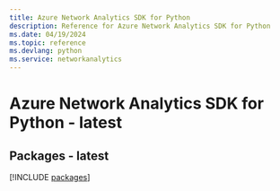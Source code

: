 ```yaml
---
title: Azure Network Analytics SDK for Python
description: Reference for Azure Network Analytics SDK for Python
ms.date: 04/19/2024
ms.topic: reference
ms.devlang: python
ms.service: networkanalytics
---
```

# Azure Network Analytics SDK for Python - latest
## Packages - latest
[!INCLUDE [packages](network-analytics-index.md)]
